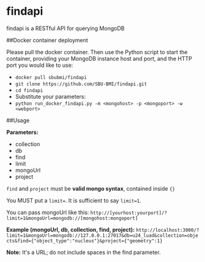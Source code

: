 # findapi
findapi is a RESTful API for querying MongoDB

##Docker container deployment

Please pull the docker container. Then use the Python script to start the container, providing your MongoDB instance host and port, and the HTTP port you would like to use:

* `docker pull sbubmi/findapi`
* `git clone https://github.com/SBU-BMI/findapi.git`
* `cd findapi`
* Substitute your parameters:
* `python run_docker_findapi.py -m <mongohost> -p <mongoport> -w <webport>`


##Usage

**Parameters:**

* collection
* db
* find
* limit
* mongoUrl
* project

`find` and `project` must be **valid mongo syntax**, contained inside `{}`

You MUST put a `limit=`. It is sufficient to say `limit=1`.

You can pass mongoUrl like this: `http://[yourhost:yourport]/?limit=1&mongoUrl=mongodb://[mongohost:mongoport]`

**Example (mongoUrl, db, collection, find, project):**
`http://localhost:3000/?limit=1&mongoUrl=mongodb://127.0.0.1:27017&db=u24_luad&collection=objects&find={"object_type":"nucleus"}&project={"geometry":1}`

**Note:** It's a URL; do not include spaces in the find parameter.
